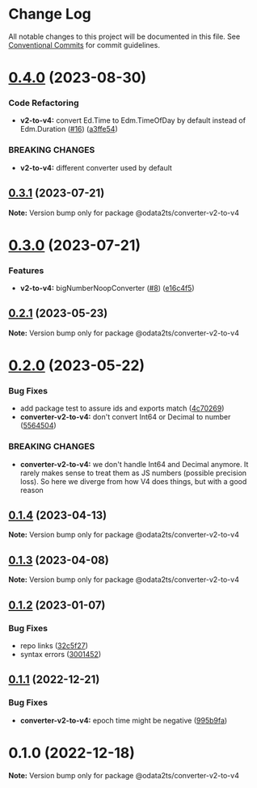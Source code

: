 # Change Log

All notable changes to this project will be documented in this file.
See [Conventional Commits](https://conventionalcommits.org) for commit guidelines.

# [0.4.0](https://github.com/odata2ts/converter/compare/@odata2ts/converter-v2-to-v4@0.3.1...@odata2ts/converter-v2-to-v4@0.4.0) (2023-08-30)


### Code Refactoring

* **v2-to-v4:** convert Ed.Time to Edm.TimeOfDay by default instead of Edm.Duration ([#16](https://github.com/odata2ts/converter/issues/16)) ([a3ffe54](https://github.com/odata2ts/converter/commit/a3ffe54a0ac23fc531b661d71c20de74baa0cd84))


### BREAKING CHANGES

* **v2-to-v4:** different converter used by default






## [0.3.1](https://github.com/odata2ts/converter/compare/@odata2ts/converter-v2-to-v4@0.3.0...@odata2ts/converter-v2-to-v4@0.3.1) (2023-07-21)

**Note:** Version bump only for package @odata2ts/converter-v2-to-v4





# [0.3.0](https://github.com/odata2ts/converter/compare/@odata2ts/converter-v2-to-v4@0.2.1...@odata2ts/converter-v2-to-v4@0.3.0) (2023-07-21)


### Features

* **v2-to-v4:** bigNumberNoopConverter ([#8](https://github.com/odata2ts/converter/issues/8)) ([e16c4f5](https://github.com/odata2ts/converter/commit/e16c4f5eedb6847f608d104089e7123c2086db2e))





## [0.2.1](https://github.com/odata2ts/converter/compare/@odata2ts/converter-v2-to-v4@0.2.0...@odata2ts/converter-v2-to-v4@0.2.1) (2023-05-23)

**Note:** Version bump only for package @odata2ts/converter-v2-to-v4





# [0.2.0](https://github.com/odata2ts/converter/compare/@odata2ts/converter-v2-to-v4@0.1.4...@odata2ts/converter-v2-to-v4@0.2.0) (2023-05-22)


### Bug Fixes

* add package test to assure ids and exports match ([4c70269](https://github.com/odata2ts/converter/commit/4c702692ec1c5f56ec4957822dc95989a08b3d78))
* **converter-v2-to-v4:** don't convert Int64 or Decimal to number ([5564504](https://github.com/odata2ts/converter/commit/55645041a4a887297e3cffa0ccdf20751c1da230))


### BREAKING CHANGES

* **converter-v2-to-v4:** we don't handle Int64 and Decimal anymore. It rarely makes sense to treat them as JS numbers (possible precision loss). So here we diverge from how V4 does things, but with a good reason






## [0.1.4](https://github.com/odata2ts/converter/compare/@odata2ts/converter-v2-to-v4@0.1.3...@odata2ts/converter-v2-to-v4@0.1.4) (2023-04-13)

**Note:** Version bump only for package @odata2ts/converter-v2-to-v4






## [0.1.3](https://github.com/odata2ts/converter/compare/@odata2ts/converter-v2-to-v4@0.1.2...@odata2ts/converter-v2-to-v4@0.1.3) (2023-04-08)

**Note:** Version bump only for package @odata2ts/converter-v2-to-v4






## [0.1.2](https://github.com/odata2ts/converter/compare/@odata2ts/converter-v2-to-v4@0.1.1...@odata2ts/converter-v2-to-v4@0.1.2) (2023-01-07)


### Bug Fixes

* repo links ([32c5f27](https://github.com/odata2ts/converter/commit/32c5f277d8f0801c369c23be5355233030a97a40))
* syntax errors ([3001452](https://github.com/odata2ts/converter/commit/3001452589d456682dee07121a1c512b8f00e55a))





## [0.1.1](https://github.com/odata2ts/odata2ts/compare/@odata2ts/converter-v2-to-v4@0.1.0...@odata2ts/converter-v2-to-v4@0.1.1) (2022-12-21)


### Bug Fixes

* **converter-v2-to-v4:** epoch time might be negative ([995b9fa](https://github.com/odata2ts/odata2ts/commit/995b9fa85031280612934c7cbd3246ef4814ce58))





# 0.1.0 (2022-12-18)

**Note:** Version bump only for package @odata2ts/converter-v2-to-v4

